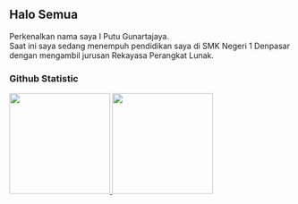 ## Halo Semua

Perkenalkan nama saya I Putu Gunartajaya.<br>
Saat ini saya sedang menempuh pendidikan saya di SMK Negeri 1 Denpasar dengan mengambil jurusan Rekayasa Perangkat Lunak.

### Github Statistic
<p align="left">
<a href="https://github.com/penuliscode">
  <img height="180em" src="https://github-readme-stats-eight-theta.vercel.app/api?username=Tuartha&show_icons=true&theme=algolia&include_all_commits=true&count_private=true"/>
  <img height="180em" src="https://github-readme-stats-eight-theta.vercel.app/api/top-langs/?username=Tuartha&layout=compact&layout=compact&theme=algolia"/>
</a>
</p>
